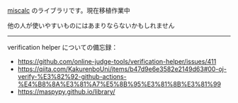 [miscalc](https://x.com/miscalc53) のライブラリです。現在移植作業中

他の人が使いやすいものにはあまりならないかもしれません

---

verification helper についての備忘録：
- https://github.com/online-judge-tools/verification-helper/issues/411
- https://qiita.com/KakurenboUni/items/b47d9e6e3582e2149d63#00-oj-verify-%E3%82%92-github-actions-%E4%B8%8A%E3%81%A7%E5%8B%95%E3%81%8B%E3%81%99
- https://maspypy.github.io/library/
